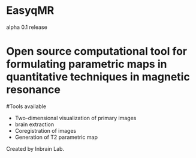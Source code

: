 # EasyqMR
alpha 0.1 release
#
# Open source computational tool for formulating parametric maps in quantitative techniques in magnetic resonance

#Tools available
- Two-dimensional visualization of primary images
- brain extraction
- Coregistration of images
- Generation of T2 parametric map

Created by Inbrain Lab.
